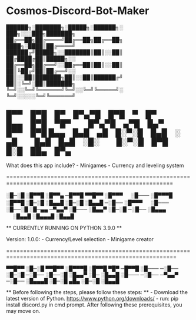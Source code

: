 # Cosmos-Discord-Bot-Maker


██████╗░███████╗░█████╗░██████╗░  ███╗░░░███╗███████╗
██╔══██╗██╔════╝██╔══██╗██╔══██╗  ████╗░████║██╔════╝
██████╔╝█████╗░░███████║██║░░██║  ██╔████╔██║█████╗░░
██╔══██╗██╔══╝░░██╔══██║██║░░██║  ██║╚██╔╝██║██╔══╝░░
██║░░██║███████╗██║░░██║██████╔╝  ██║░╚═╝░██║███████╗
╚═╝░░╚═╝╚══════╝╚═╝░░╚═╝╚═════╝░  ╚═╝░░░░░╚═╝╚══════╝

█▀▀ █▀█ █▀ █▀▄▀█ █▀█ ▀ █▀   █▄▄ █▀█ ▀█▀   █▀▄▀█ ▄▀█ █▄▀ █▀▀ █▀█
█▄▄ █▄█ ▄█ █░▀░█ █▄█ ░ ▄█   █▄█ █▄█ ░█░   █░▀░█ █▀█ █░█ ██▄ █▀▄
-------------------------------------------------------------------------------------------------------

What does this app include?
    - Minigames
    - Currency and leveling system

=======================================================================================================

░█─░█ ░█▀▀█ ░█▀▀▄ ─█▀▀█ ▀▀█▀▀ ░█▀▀▀ 　 ░█─── ░█▀▀▀█ ░█▀▀█ 
░█─░█ ░█▄▄█ ░█─░█ ░█▄▄█ ─░█── ░█▀▀▀ 　 ░█─── ░█──░█ ░█─▄▄ 
─▀▄▄▀ ░█─── ░█▄▄▀ ░█─░█ ─░█── ░█▄▄▄ 　 ░█▄▄█ ░█▄▄▄█ ░█▄▄█

** CURRENTLY RUNNING ON PYTHON 3.9.0 **

Version: 1.0.0:
    - Currency/Level selection
    - Minigame creator

========================================================================================================

▀▀█▀▀ ░█─░█ ▀▀█▀▀ ░█▀▀▀█ ░█▀▀█ ▀█▀ ─█▀▀█ ░█─── 
─░█── ░█─░█ ─░█── ░█──░█ ░█▄▄▀ ░█─ ░█▄▄█ ░█─── 
─░█── ─▀▄▄▀ ─░█── ░█▄▄▄█ ░█─░█ ▄█▄ ░█─░█ ░█▄▄█

** Before following the steps, please follow these steps: **
    - Download the latest version of Python. https://www.python.org/downloads/
    - run: pip install discord.py in cmd prompt.
After following these prerequisites, you may move on.

